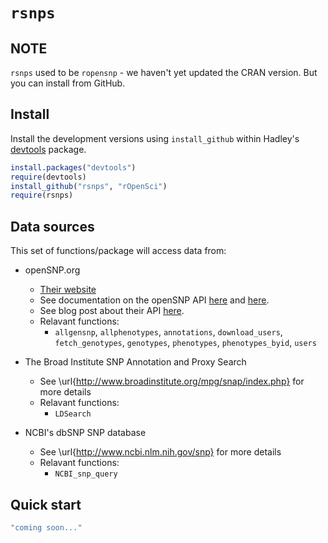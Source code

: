 # `rsnps`

## NOTE
`rsnps` used to be `ropensnp` - we haven't yet updated the CRAN version. But you can install from GitHub. 

## Install 
Install the development versions using `install_github` within Hadley's [devtools](https://github.com/hadley/devtools) package.

```R
install.packages("devtools")
require(devtools)
install_github("rsnps", "rOpenSci")
require(rsnps)
```

## Data sources
This set of functions/package will access data from: 

+ openSNP.org
	+ [Their website](http://opensnp.org/)
	+ See documentation on the openSNP API [here](http://opensnp.org/faq#api) and [here](https://github.com/gedankenstuecke/snpr/wiki/JSON-API).
	+ See blog post about their API [here](http://opensnp.wordpress.com/2012/01/18/some-progress-on-the-api-json-endpoints/).
	+ Relavant functions:
		+ `allgensnp`, `allphenotypes`, `annotations`, `download_users`, `fetch_genotypes`, `genotypes`, `phenotypes`, `phenotypes_byid`, `users`

+ The Broad Institute SNP Annotation and Proxy Search
	+ See \url{http://www.broadinstitute.org/mpg/snap/index.php} for more details
	+ Relavant functions:
		+ `LDSearch`

+ NCBI's dbSNP SNP database
	+ See \url{http://www.ncbi.nlm.nih.gov/snp} for more details
	+ Relavant functions:
		+ `NCBI_snp_query`

## Quick start

```coffee
"coming soon..."
```